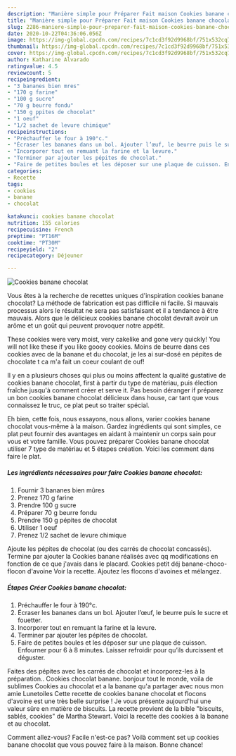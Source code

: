 ```yaml
---
description: "Manière simple pour Préparer Fait maison Cookies banane chocolat"
title: "Manière simple pour Préparer Fait maison Cookies banane chocolat"
slug: 2286-maniere-simple-pour-preparer-fait-maison-cookies-banane-chocolat
date: 2020-10-22T04:36:06.056Z
image: https://img-global.cpcdn.com/recipes/7c1cd3f92d9968bf/751x532cq70/cookies-banane-chocolat-photo-principale-de-la-recette.jpg
thumbnail: https://img-global.cpcdn.com/recipes/7c1cd3f92d9968bf/751x532cq70/cookies-banane-chocolat-photo-principale-de-la-recette.jpg
cover: https://img-global.cpcdn.com/recipes/7c1cd3f92d9968bf/751x532cq70/cookies-banane-chocolat-photo-principale-de-la-recette.jpg
author: Katharine Alvarado
ratingvalue: 4.5
reviewcount: 5
recipeingredient:
- "3 bananes bien mres"
- "170 g farine"
- "100 g sucre"
- "70 g beurre fondu"
- "150 g ppites de chocolat"
- "1 oeuf"
- "1/2 sachet de levure chimique"
recipeinstructions:
- "Préchauffer le four à 190°c."
- "Écraser les bananes dans un bol. Ajouter l’œuf, le beurre puis le sucre et fouetter."
- "Incorporer tout en remuant la farine et la levure."
- "Terminer par ajouter les pépites de chocolat."
- "Faire de petites boules et les déposer sur une plaque de cuisson. Enfourner pour 6 à 8 minutes. Laisser refroidir pour qu’ils durcissent et déguster."
categories:
- Recette
tags:
- cookies
- banane
- chocolat

katakunci: cookies banane chocolat 
nutrition: 155 calories
recipecuisine: French
preptime: "PT16M"
cooktime: "PT30M"
recipeyield: "2"
recipecategory: Déjeuner

---
```



![Cookies banane chocolat](https://img-global.cpcdn.com/recipes/7c1cd3f92d9968bf/751x532cq70/cookies-banane-chocolat-photo-principale-de-la-recette.jpg)

Vous êtes à la recherche de recettes uniques d'inspiration cookies banane chocolat? La méthode de fabrication est pas difficile ni facile. Si mauvais processus alors le résultat ne sera pas satisfaisant et il a tendance à être mauvais. Alors que le délicieux cookies banane chocolat devrait avoir un arôme et un goût qui peuvent provoquer notre appétit.

These cookies were very moist, very cakelike and gone very quickly! You will not like these if you like gooey cookies. Moins de beurre dans ces cookies avec de la banane et du chocolat, je les ai sur-dosé en pépites de chocolate t ca m&#39;a fait un coeur coulant de ouf!

Il y en a plusieurs choses qui plus ou moins affectent la qualité gustative de cookies banane chocolat, first à partir du type de matériau, puis élection fraîche jusqu'à comment créer et serve it. Pas besoin déranger if préparez un bon cookies banane chocolat délicieux dans house, car tant que vous connaissez le truc, ce plat peut so traiter spécial.


Eh bien, cette fois, nous essayons, nous allons, varier cookies banane chocolat vous-même à la maison. Gardez ingrédients qui sont simples, ce plat peut fournir des avantages en aidant à maintenir un corps sain pour vous et votre famille. Vous pouvez préparer Cookies banane chocolat utiliser 7 type de matériau et 5 étapes création. Voici les comment dans faire le plat.

<!--inarticleads1-->

##### Les ingrédients nécessaires pour faire Cookies banane chocolat:

1. Fournir 3 bananes bien mûres
1. Prenez 170 g farine
1. Prendre 100 g sucre
1. Préparer 70 g beurre fondu
1. Prendre 150 g pépites de chocolat
1. Utiliser 1 oeuf
1. Prenez 1/2 sachet de levure chimique


Ajoute les pépites de chocolat (ou des carrés de chocolat concassés). Termine par ajouter la Cookies banane réalisés avec qq modifications en fonction de ce que j&#39;avais dans le placard. Cookies petit déj banane-choco-flocon d&#39;avoine Voir la recette. Ajoutez les flocons d&#39;avoines et mélangez. 

<!--inarticleads2-->

##### Étapes Créer Cookies banane chocolat:

1. Préchauffer le four à 190°c.
1. Écraser les bananes dans un bol. Ajouter l’œuf, le beurre puis le sucre et fouetter.
1. Incorporer tout en remuant la farine et la levure.
1. Terminer par ajouter les pépites de chocolat.
1. Faire de petites boules et les déposer sur une plaque de cuisson. Enfourner pour 6 à 8 minutes. Laisser refroidir pour qu’ils durcissent et déguster.


Faites des pépites avec les carrés de chocolat et incorporez-les à la préparation.. Cookies chocolat banane. bonjour tout le monde, voila de sublimes Cookies au chocolat et a la banane qu&#39;a partager avec nous mon amie Lunetoiles Cette recette de cookies banane chocolat et flocons d&#39;avoine est une très belle surprise ! Je vous présente aujourd&#39;hui une valeur sûre en matière de biscuits. La recette provient de la bible &#34;biscuits, sablés, cookies&#34; de Martha Stewart. Voici la recette des cookies à la banane et au chocolat. 


Comment allez-vous? Facile n'est-ce pas? Voilà comment set up cookies banane chocolat que vous pouvez faire à la maison. Bonne chance!
